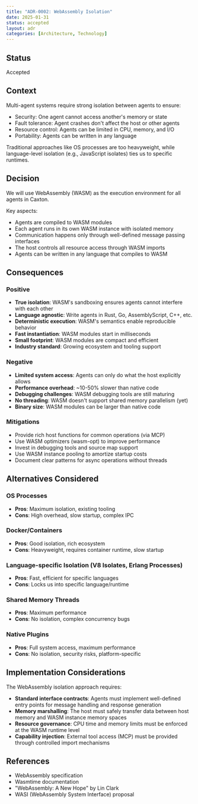 ```yaml
---
title: "ADR-0002: WebAssembly Isolation"
date: 2025-01-31
status: accepted
layout: adr
categories: [Architecture, Technology]
---
```


## Status

Accepted

## Context

Multi-agent systems require strong isolation between agents to ensure:

- Security: One agent cannot access another's memory or state
- Fault tolerance: Agent crashes don't affect the host or other agents
- Resource control: Agents can be limited in CPU, memory, and I/O
- Portability: Agents can be written in any language

Traditional approaches like OS processes are too heavyweight, while
language-level isolation (e.g., JavaScript isolates) ties us to specific
runtimes.

## Decision

We will use WebAssembly (WASM) as the execution environment for all agents in
Caxton.

Key aspects:

- Agents are compiled to WASM modules
- Each agent runs in its own WASM instance with isolated memory
- Communication happens only through well-defined message passing interfaces
- The host controls all resource access through WASM imports
- Agents can be written in any language that compiles to WASM

## Consequences

### Positive

- **True isolation**: WASM's sandboxing ensures agents cannot interfere with
  each other
- **Language agnostic**: Write agents in Rust, Go, AssemblyScript, C++, etc.
- **Deterministic execution**: WASM's semantics enable reproducible behavior
- **Fast instantiation**: WASM modules start in milliseconds
- **Small footprint**: WASM modules are compact and efficient
- **Industry standard**: Growing ecosystem and tooling support

### Negative

- **Limited system access**: Agents can only do what the host explicitly allows
- **Performance overhead**: ~10-50% slower than native code
- **Debugging challenges**: WASM debugging tools are still maturing
- **No threading**: WASM doesn't support shared memory parallelism (yet)
- **Binary size**: WASM modules can be larger than native code

### Mitigations

- Provide rich host functions for common operations (via MCP)
- Use WASM optimizers (wasm-opt) to improve performance
- Invest in debugging tools and source map support
- Use WASM instance pooling to amortize startup costs
- Document clear patterns for async operations without threads

## Alternatives Considered

### OS Processes

- **Pros**: Maximum isolation, existing tooling
- **Cons**: High overhead, slow startup, complex IPC

### Docker/Containers

- **Pros**: Good isolation, rich ecosystem
- **Cons**: Heavyweight, requires container runtime, slow startup

### Language-specific Isolation (V8 Isolates, Erlang Processes)

- **Pros**: Fast, efficient for specific languages
- **Cons**: Locks us into specific language/runtime

### Shared Memory Threads

- **Pros**: Maximum performance
- **Cons**: No isolation, complex concurrency bugs

### Native Plugins

- **Pros**: Full system access, maximum performance
- **Cons**: No isolation, security risks, platform-specific

## Implementation Considerations

The WebAssembly isolation approach requires:

- **Standard interface contracts**: Agents must implement well-defined entry
  points for message handling and response generation
- **Memory marshalling**: The host must safely transfer data between host memory
  and WASM instance memory spaces
- **Resource governance**: CPU time and memory limits must be enforced at the
  WASM runtime level
- **Capability injection**: External tool access (MCP) must be provided through
  controlled import mechanisms

## References

- WebAssembly specification
- Wasmtime documentation
- "WebAssembly: A New Hope" by Lin Clark
- WASI (WebAssembly System Interface) proposal
